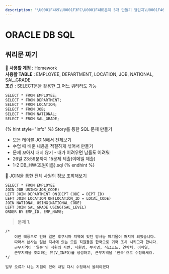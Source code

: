```yaml
---
description: "\U0001F469\U0001F3FC‍\U0001F4BB문제 5개 만들기 챌린지\U0001F469\U0001F3FC‍\U0001F4BB"
---
```


# ORACLE DB SQL

## 쿼리문 짜기 

🔗 **사용할 계정** : Homework  
**사용할 TABLE** : EMPLOYEE, DEPARTMENT, LOCATION, JOB, NATIONAL, SAL\_GRADE  
**조건** : SELECT문을 활용한 그 어느 쿼리라도 가능 

```graphql
SELECT * FROM EMPLOYEE;
SELECT * FROM DEPARTMENT;
SELECT * FROM LOCATION;
SELECT * FROM JOB;
SELECT * FROM NATIONAL;
SELECT * FROM SAL_GRADE;
```

{% hint style="info" %}
 Story를 통한 SQL 문제 만들기 

* 모든 테이블 JOIN해서 전체보기 
* 수업 때 배운 내용을 적절하게 섞어서 만들기 
* 문제 꼬아서 내지 않기 - 내가 어려우면 남들도 어려워 
* 26일 23:59분까지 15문제 제출\(이메일 제출\)
* 1-2 DB\_HW\(조원이름\).sql
{% endhint %}

📌 JOIN을 통한 전체 사원의 정보 조회해보기 

```
SELECT * FROM EMPLOYEE 
JOIN JOB USING(JOB_CODE) 
LEFT JOIN DEPARTMENT ON(DEPT_CODE = DEPT_ID) 
LEFT JOIN LOCATION ON(LOCATION_ID = LOCAL_CODE) 
JOIN NATIONAL USING(NATIONAL_CODE) 
LEFT JOIN SAL_GRADE USING(SAL_LEVEL) 
ORDER BY EMP_ID, EMP_NAME;
```

> 문제 1.

```text
/*
    이번 태풍으로 인해 일본 후쿠시마 지역에 있던 방사능 폐기물이 퍼지게 되었습니다.
    따라서 본사는 일본 지사에 있는 모든 직원들을 한국으로 귀국 조치 시키고자 합니다. 
    근무지역이 '일본'인 직원의 사번, 사원명, 부서명, 직급코드, 연락처, 이메일, 
    근무지역을 조회하는 뷰(V_INFO)를 생성하고, 근무지역을 '한국'으로 수정하세요.     
*/
```

```text
일부 오류가 나는 지점이 있어 내일 다시 수정해서 올려야겠다                                    
```













